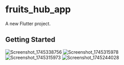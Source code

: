 # fruits_hub_app

A new Flutter project.

## Getting Started

![Screenshot_1745338756](https://github.com/user-attachments/assets/677ff695-7ce6-4f56-8c90-d4d7d56cc7e3)
![Screenshot_1745315978](https://github.com/user-attachments/assets/0c46f9c9-4e9a-4b9a-9b0c-6ba8816a0021)
![Screenshot_1745315973](https://github.com/user-attachments/assets/3db59502-8a82-43b0-a23f-83471212af21)
![Screenshot_1745244028](https://github.com/user-attachments/assets/4f1a3cc7-2cf2-4387-9955-58b4726b8aa4)
